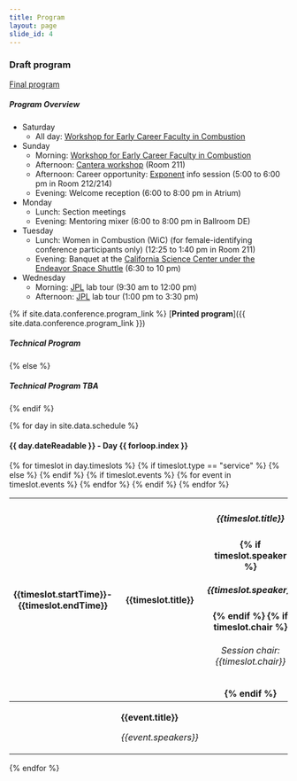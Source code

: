 ```yaml
---
title: Program
layout: page
slide_id: 4
---
```


### Draft program
[<i class="fa fa fa-file-pdf-o" aria-hidden="true"></i> Final program](./assets/11th-USNCM-program-final.pdf)

##### Program Overview

- Saturday
  * All day: [Workshop for Early Career Faculty in Combustion](https://combustion-community.github.io/workshop-2019/)
- Sunday
  * Morning: [Workshop for Early Career Faculty in Combustion](https://combustion-community.github.io/workshop-2019/)
  * Afternoon: [Cantera workshop](https://cantera.github.io/ncm-2019-workshop/) (Room 211)
  * Afternoon: Career opportunity: [Exponent](https://www.exponent.com/) info session (5:00 to 6:00 pm in Room 212/214)
  * Evening: Welcome reception (6:00 to 8:00 pm in Atrium)
- Monday
  * Lunch: Section meetings
  * Evening: Mentoring mixer (6:00 to 8:00 pm in Ballroom DE)
- Tuesday
  * Lunch: Women in Combustion (WiC) (for female-identifying conference participants only) (12:25 to 1:40 pm in Room 211)
  * Evening: Banquet at the [California Science Center under the Endeavor Space Shuttle](https://californiasciencecenter.org/exhibits/air-space/space-shuttle-endeavour) (6:30 to 10 pm)
- Wednesday
  * Morning: [JPL](https://www.jpl.nasa.gov/) lab tour (9:30 am to 12:00 pm)
  * Afternoon: [JPL](https://www.jpl.nasa.gov/) lab tour (1:00 pm to 3:30 pm)

{% if site.data.conference.program_link %}
[<i class="fa fa-external-link fa-fw" aria-hidden="true"></i>**Printed program**]({{ site.data.conference.program_link }})

##### Technical Program
{% else %}
##### Technical Program TBA
{% endif %}

{% for day in site.data.schedule %}
    <div>
        <h4 class="schedule-table-heading">{{ day.dateReadable }} - Day {{ forloop.index }}</h4>
        <table class="table table-bordered table-striped table-hover table-responsive table-sm">
        {% for timeslot in day.timeslots %}
          <thead>
            <tr>
              <th class="bg-info text-center">
                <div>{{timeslot.startTime}}-{{timeslot.endTime}}</div>
              </th>
              {% if timeslot.type == "service" %}
                <th class="bg-warning text-center">
                  <p class="text-muted">{{timeslot.title}}</p>
                </th>
              {% else %}
                <th class="bg-primary text-center">
                  <h5>{{timeslot.title}}</h5>
                  {% if timeslot.speaker %}
                  <h5>{{timeslot.speaker}}</h5>
                  {% endif %}
                  {% if timeslot.chair %}
                      <h6>Session chair:{{timeslot.chair}}</h6>
                  {% endif %}
                </th>
              {% endif %}
            </tr>
          </thead>
          {% if timeslot.events %}
          <tbody>
            {% for event in timeslot.events %}
              <tr>
                <td width="20%">
                </td>
                <td>
                  <p><b>{{event.title}}</b></p>
                  <p><i>{{event.speakers}}</i></p>
                </td>
              </tr>
            {% endfor %}
          </tbody>
          {% endif %}
        {% endfor %}
        </table>
    </div>

{% endfor %}
